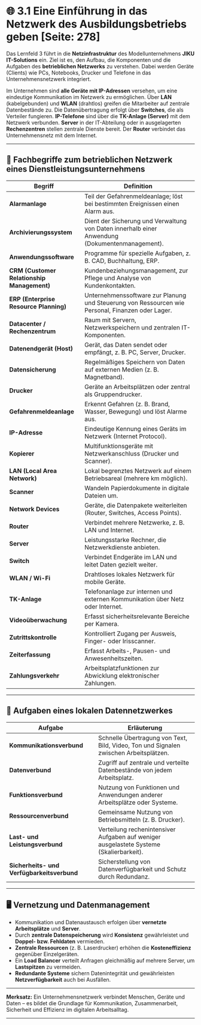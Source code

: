 # 🌐 3.1 Eine Einführung in das Netzwerk des Ausbildungsbetriebs geben [Seite: 278]

Das Lernfeld 3 führt in die **Netzinfrastruktur** des Modellunternehmens **JIKU IT-Solutions** ein. Ziel ist es, den Aufbau, die Komponenten und die Aufgaben des **betrieblichen Netzwerks** zu verstehen. Dabei werden Geräte (Clients) wie PCs, Notebooks, Drucker und Telefone in das Unternehmensnetzwerk integriert.

Im Unternehmen sind **alle Geräte mit IP-Adressen** versehen, um eine eindeutige Kommunikation im Netzwerk zu ermöglichen. Über **LAN** (kabelgebunden) und **WLAN** (drahtlos) greifen die Mitarbeiter auf zentrale Datenbestände zu. Die Datenübertragung erfolgt über **Switches**, die als Verteiler fungieren. **IP-Telefone** sind über die **TK-Anlage (Server)** mit dem Netzwerk verbunden.
**Server** in der IT-Abteilung oder in ausgelagerten **Rechenzentren** stellen zentrale Dienste bereit. Der **Router** verbindet das Unternehmensnetz mit dem Internet.

---

## 🧩 Fachbegriffe zum betrieblichen Netzwerk eines Dienstleistungsunternehmens

| Begriff                                    | Definition                                                                                       |
| ------------------------------------------ | ------------------------------------------------------------------------------------------------ |
| **Alarmanlage**                            | Teil der Gefahrenmeldeanlage; löst bei bestimmten Ereignissen einen Alarm aus.                   |
| **Archivierungssystem**                    | Dient der Sicherung und Verwaltung von Daten innerhalb einer Anwendung (Dokumentenmanagement).   |
| **Anwendungssoftware**                     | Programme für spezielle Aufgaben, z. B. CAD, Buchhaltung, ERP.                                   |
| **CRM (Customer Relationship Management)** | Kundenbeziehungsmanagement, zur Pflege und Analyse von Kundenkontakten.                          |
| **ERP (Enterprise Resource Planning)**     | Unternehmenssoftware zur Planung und Steuerung von Ressourcen wie Personal, Finanzen oder Lager. |
| **Datacenter / Rechenzentrum**             | Raum mit Servern, Netzwerkspeichern und zentralen IT-Komponenten.                                |
| **Datenendgerät (Host)**                   | Gerät, das Daten sendet oder empfängt, z. B. PC, Server, Drucker.                                |
| **Datensicherung**                         | Regelmäßiges Speichern von Daten auf externen Medien (z. B. Magnetband).                         |
| **Drucker**                                | Geräte an Arbeitsplätzen oder zentral als Gruppendrucker.                                        |
| **Gefahrenmeldeanlage**                    | Erkennt Gefahren (z. B. Brand, Wasser, Bewegung) und löst Alarme aus.                            |
| **IP-Adresse**                             | Eindeutige Kennung eines Geräts im Netzwerk (Internet Protocol).                                 |
| **Kopierer**                               | Multifunktionsgeräte mit Netzwerkanschluss (Drucker und Scanner).                                |
| **LAN (Local Area Network)**               | Lokal begrenztes Netzwerk auf einem Betriebsareal (mehrere km möglich).                          |
| **Scanner**                                | Wandeln Papierdokumente in digitale Dateien um.                                                  |
| **Network Devices**                        | Geräte, die Datenpakete weiterleiten (Router, Switches, Access Points).                          |
| **Router**                                 | Verbindet mehrere Netzwerke, z. B. LAN und Internet.                                             |
| **Server**                                 | Leistungsstarke Rechner, die Netzwerkdienste anbieten.                                           |
| **Switch**                                 | Verbindet Endgeräte im LAN und leitet Daten gezielt weiter.                                      |
| **WLAN / Wi-Fi**                           | Drahtloses lokales Netzwerk für mobile Geräte.                                                   |
| **TK-Anlage**                              | Telefonanlage zur internen und externen Kommunikation über Netz oder Internet.                   |
| **Videoüberwachung**                       | Erfasst sicherheitsrelevante Bereiche per Kamera.                                                |
| **Zutrittskontrolle**                      | Kontrolliert Zugang per Ausweis, Finger- oder Irisscanner.                                       |
| **Zeiterfassung**                          | Erfasst Arbeits-, Pausen- und Anwesenheitszeiten.                                                |
| **Zahlungsverkehr**                        | Arbeitsplatzfunktionen zur Abwicklung elektronischer Zahlungen.                                  |

---

## 🔧 Aufgaben eines lokalen Datennetzwerkes

| Aufgabe                                    | Erläuterung                                                                             |
| ------------------------------------------ | --------------------------------------------------------------------------------------- |
| **Kommunikationsverbund**                  | Schnelle Übertragung von Text, Bild, Video, Ton und Signalen zwischen Arbeitsplätzen.   |
| **Datenverbund**                           | Zugriff auf zentrale und verteilte Datenbestände von jedem Arbeitsplatz.                |
| **Funktionsverbund**                       | Nutzung von Funktionen und Anwendungen anderer Arbeitsplätze oder Systeme.              |
| **Ressourcenverbund**                      | Gemeinsame Nutzung von Betriebsmitteln (z. B. Drucker).                                 |
| **Last- und Leistungsverbund**             | Verteilung rechenintensiver Aufgaben auf weniger ausgelastete Systeme (Skalierbarkeit). |
| **Sicherheits- und Verfügbarkeitsverbund** | Sicherstellung von Datenverfügbarkeit und Schutz durch Redundanz.                       |

---

## 🖥️ Vernetzung und Datenmanagement

* Kommunikation und Datenaustausch erfolgen über **vernetzte Arbeitsplätze** und **Server**.
* Durch **zentrale Datenspeicherung** wird **Konsistenz** gewährleistet und **Doppel- bzw. Fehldaten** vermieden.
* **Zentrale Ressourcen** (z. B. Laserdrucker) erhöhen die **Kosteneffizienz** gegenüber Einzelgeräten.
* Ein **Load Balancer** verteilt Anfragen gleichmäßig auf mehrere Server, um **Lastspitzen** zu vermeiden.
* **Redundante Systeme** sichern Datenintegrität und gewährleisten **Netzverfügbarkeit** auch bei Ausfällen.

---

**Merksatz:**
Ein Unternehmensnetzwerk verbindet Menschen, Geräte und Daten – es bildet die Grundlage für Kommunikation, Zusammenarbeit, Sicherheit und Effizienz im digitalen Arbeitsalltag.
 

 ---
